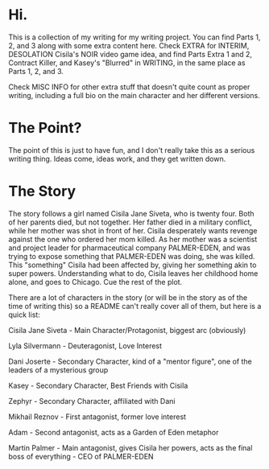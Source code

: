 # Hi.

This is a collection of my writing for my writing project. You can find Parts 1, 2, and 3 along with some extra content here. Check EXTRA for INTERIM, DESOLATION Cisila's NOIR video game idea, and find Parts Extra 1 and 2, Contract Killer, and Kasey's "Blurred" in WRITING, in the same place as Parts 1, 2, and 3. 

Check MISC INFO for other extra stuff that doesn't quite count as proper writing, including a full bio on the main character and her different versions. 

# The Point?

The point of this is just to have fun, and I don't really take this as a serious writing thing. Ideas come, ideas work, and they get written down.

# The Story

The story follows a girl named Cisila Jane Siveta, who is twenty four. Both of her parents died, but not together. Her father died in a military conflict, while her mother was shot in front of her. Cisila desperately wants revenge against the one who ordered her mom killed. As her mother was a scientist and project leader for pharmaceutical company PALMER-EDEN, and was trying to expose something that PALMER-EDEN was doing, she was killed. This "something" Cisila had been affected by, giving her something akin to super powers. Understanding what to do, Cisila leaves her childhood home alone, and goes to Chicago. Cue the rest of the plot.

There are a lot of characters in the story (or will be in the story as of the time of writing this) so a README can't really cover all of them, but here is a quick list:

Cisila Jane Siveta - Main Character/Protagonist, biggest arc (obviously)

Lyla Silvermann - Deuteragonist, Love Interest

Dani Joserte - Secondary Character, kind of a "mentor figure", one of the leaders of a mysterious group

Kasey - Secondary Character, Best Friends with Cisila

Zephyr - Secondary Character, affiliated with Dani

Mikhail Reznov - First antagonist, former love interest

Adam - Second antagonist, acts as a Garden of Eden metaphor

Martin Palmer - Main antagonist, gives Cisila her powers, acts as the final boss of everything - CEO of PALMER-EDEN
